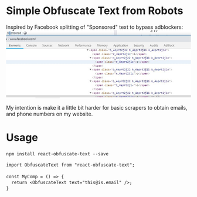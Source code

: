 # Simple Obfuscate Text from Robots
Inspired by Facebook splitting of "Sponsored" text to bypass adblockers:
![Facebook Sponsored](images/facebook.jpg "Facebook Sponsored")

My intention is make it a little bit harder for basic scrapers to obtain emails, and phone numbers on my website.

# Usage

```
npm install react-obfuscate-text --save
```

```
import ObfuscateText from "react-obfuscate-text";

const MyComp = () => {
  return <ObfuscateText text="this@is.email" />;
}
```
